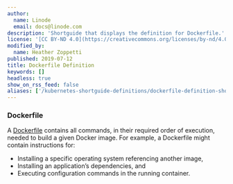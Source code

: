 ```yaml
---
author:
  name: Linode
  email: docs@linode.com
description: 'Shortguide that displays the definition for Dockerfile.'
license: '[CC BY-ND 4.0](https://creativecommons.org/licenses/by-nd/4.0)'
modified_by:
  name: Heather Zoppetti
published: 2019-07-12
title: Dockerfile Definition
keywords: []
headless: true
show_on_rss_feed: false
aliases: ['/kubernetes-shortguide-definitions/dockerfile-definition-shortguide/']
---
```


### Dockerfile

A [Dockerfile](https://docs.docker.com/engine/reference/builder/) contains all commands, in their required order of execution, needed to build a given Docker image. For example, a Dockerfile might contain instructions for:

- Installing a specific operating system referencing another image,
- Installing an application’s dependencies, and
- Executing configuration commands in the running container.
